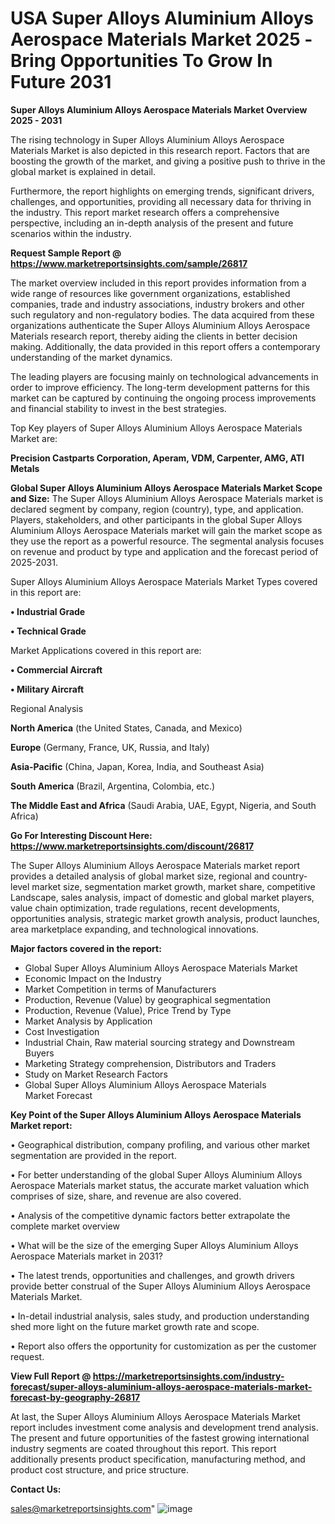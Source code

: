 # USA Super Alloys Aluminium Alloys Aerospace Materials Market 2025 -Bring Opportunities To Grow In Future 2031

<Strong> Super Alloys Aluminium Alloys Aerospace Materials Market Overview 2025 - 2031</strong>

The rising technology in Super Alloys Aluminium Alloys Aerospace Materials Market is also depicted in this research report. Factors that are boosting the growth of the market, and giving a positive push to thrive in the global market is explained in detail.

Furthermore, the report highlights on emerging trends, significant drivers, challenges, and opportunities, providing all necessary data for thriving in the industry. This report market research offers a comprehensive perspective, including an in-depth analysis of the present and future scenarios within the industry.

<strong>Request Sample Report @ <a href=https://www.marketreportsinsights.com/sample/26817>https://www.marketreportsinsights.com/sample/26817</a></strong>

The market overview included in this report provides information from a wide range of resources like government organizations, established companies, trade and industry associations, industry brokers and other such regulatory and non-regulatory bodies. The data acquired from these organizations authenticate the Super Alloys Aluminium Alloys Aerospace Materials research report, thereby aiding the clients in better decision making. Additionally, the data provided in this report offers a contemporary understanding of the market dynamics.

The leading players are focusing mainly on technological advancements in order to improve efficiency. The long-term development patterns for this market can be captured by continuing the ongoing process improvements and financial stability to invest in the best strategies.

Top Key players of Super Alloys Aluminium Alloys Aerospace Materials Market are:

<strong>Precision Castparts Corporation, Aperam, VDM, Carpenter, AMG, ATI Metals</strong>

<strong><b>Global Super Alloys Aluminium Alloys Aerospace Materials Market Scope and Size:</b></strong>
The Super Alloys Aluminium Alloys Aerospace Materials market is declared segment by company, region (country), type, and application. Players, stakeholders, and other participants in the global Super Alloys Aluminium Alloys Aerospace Materials market will gain the market scope as they use the report as a powerful resource. The segmental analysis focuses on revenue and product by type and application and the forecast period of 2025-2031.

Super Alloys Aluminium Alloys Aerospace Materials Market Types covered in this report are:

<strong>• Industrial Grade

• Technical Grade</strong>

Market Applications covered in this report are:

<strong>• Commercial Aircraft

• Military Aircraft</strong> 

Regional Analysis

<strong>North America</strong> (the United States, Canada, and Mexico)

<strong>Europe</strong> (Germany, France, UK, Russia, and Italy)

<strong>Asia-Pacific</strong> (China, Japan, Korea, India, and Southeast Asia)

<strong>South America</strong> (Brazil, Argentina, Colombia, etc.)

<strong>The Middle East and Africa</strong> (Saudi Arabia, UAE, Egypt, Nigeria, and South Africa)

<strong>Go For Interesting Discount Here: <a href=https://www.marketreportsinsights.com/discount/26817>https://www.marketreportsinsights.com/discount/26817</a></strong>

The Super Alloys Aluminium Alloys Aerospace Materials market report provides a detailed analysis of global market size, regional and country-level market size, segmentation market growth, market share, competitive Landscape, sales analysis, impact of domestic and global market players, value chain optimization, trade regulations, recent developments, opportunities analysis, strategic market growth analysis, product launches, area marketplace expanding, and technological innovations.

<strong><b>Major factors covered in the report:</b></strong>
<ul>
  <li>Global Super Alloys Aluminium Alloys Aerospace Materials Market </li>
  <li>Economic Impact on the Industry</li>
  <li>Market Competition in terms of Manufacturers</li>
  <li>Production, Revenue (Value) by geographical segmentation</li>
  <li>Production, Revenue (Value), Price Trend by Type</li>
  <li>Market Analysis by Application</li>
  <li>Cost Investigation</li>
  <li>Industrial Chain, Raw material sourcing strategy and Downstream Buyers</li>
  <li>Marketing Strategy comprehension, Distributors and Traders</li>
  <li>Study on Market Research Factors</li>
  <li>Global Super Alloys Aluminium Alloys Aerospace Materials Market Forecast</li>
</ul>

<strong><b>Key Point of the Super Alloys Aluminium Alloys Aerospace Materials Market report:</b></strong>

• Geographical distribution, company profiling, and various other market segmentation are provided in the report.

• For better understanding of the global Super Alloys Aluminium Alloys Aerospace Materials market status, the accurate market valuation which comprises of size, share, and revenue are also covered.

• Analysis of the competitive dynamic factors better extrapolate the complete market overview

• What will be the size of the emerging Super Alloys Aluminium Alloys Aerospace Materials market in 2031?

• The latest trends, opportunities and challenges, and growth drivers provide better construal of the Super Alloys Aluminium Alloys Aerospace Materials Market.

• In-detail industrial analysis, sales study, and production understanding shed more light on the future market growth rate and scope.

• Report also offers the opportunity for customization as per the customer request.

<strong><b>View Full Report @ <a href=https://marketreportsinsights.com/industry-forecast/super-alloys-aluminium-alloys-aerospace-materials-market-forecast-by-geography-26817>https://marketreportsinsights.com/industry-forecast/super-alloys-aluminium-alloys-aerospace-materials-market-forecast-by-geography-26817</a></b></strong>


At last, the Super Alloys Aluminium Alloys Aerospace Materials Market report includes investment come analysis and development trend analysis. The present and future opportunities of the fastest growing international industry segments are coated throughout this report. This report additionally presents product specification, manufacturing method, and product cost structure, and price structure.

<strong>Contact Us:</strong>

sales@marketreportsinsights.com"
![image](https://github.com/user-attachments/assets/6c9f1c0c-a4cb-4414-8143-444d942133fa)

